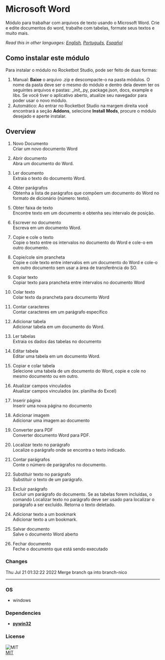 



# Microsoft Word
  
Módulo para trabalhar com arquivos de texto usando o Microsoft Word. Crie e edite documentos do word, trabalhe com tabelas, formate seus textos e muito mais.  

*Read this in other languages: [English](README.md), [Português](README.pr.md), [Español](README.es.md)*

## Como instalar este módulo
  
Para instalar o módulo no Rocketbot Studio, pode ser feito de duas formas:
1. Manual: __Baixe__ o arquivo .zip e descompacte-o na pasta módulos. O nome da pasta deve ser o mesmo do módulo e dentro dela devem ter os seguintes arquivos e pastas: \__init__.py, package.json, docs, example e libs. Se você tiver o aplicativo aberto, atualize seu navegador para poder usar o novo módulo.
2. Automático: Ao entrar no Rocketbot Studio na margem direita você encontrará a seção **Addons**, selecione **Install Mods**, procure o módulo desejado e aperte instalar.  


## Overview


1. Novo Documento  
Criar um novo documento Word

2. Abrir documento  
Abra um documento do Word.

3. Ler documento  
Extraia o texto do documento Word.

4. Obter parágrafos  
Obtenha a lista de parágrafos que compõem um documento do Word no formato de dicionário {número: texto}.

5. Obter faixa de texto  
Encontre texto em um documento e obtenha seu intervalo de posição.

6. Escrever no documento  
Escreva em um documento Word.

7. Copie e cole o texto  
Copie o texto entre os intervalos no documento do Word e cole-o em outro documento.

8. Copie/cole sim prancheta  
Copie e cole texto entre intervalos em um documento do Word e cole-o em outro documento sem usar a área de transferência do SO.

9. Copiar texto  
Copiar texto para prancheta entre intervalos no documento Word

10. Colar texto  
Colar texto da prancheta para documento Word

11. Contar caracteres  
Contar caracteres em um parágrafo específico

12. Adicionar tabela  
Adicionar tabela em um documento do Word.

13. Ler tabelas  
Extraia os dados das tabelas no documento

14. Editar tabela  
Editar uma tabela em um documento Word.

15. Copiar e colar tabela  
Selecione uma tabela de um documento do Word, copie e cole no mesmo documento ou em outro.

16. Atualizar campos vinculados  
Atualizar campos vinculados (ex. planilha do Excel)

17. Inserir página  
Inserir uma nova página no documento

18. Adicionar imagem  
Adicionar uma imagem ao documento

19. Converter para PDF  
Converter documento Word para PDF.

20. Localizar texto no parágrafo  
Localize o parágrafo onde se encontra o texto indicado.

21. Contar parágrafos  
Conte o número de parágrafos no documento.

22. Substituir texto no parágrafo  
Substituir o texto de um parágrafo.

23. Excluir parágrafo  
Excluir um parágrafo do documento. Se as tabelas forem incluídas, o comando Localizar texto no parágrafo deve ser usado para localizar o parágrafo a ser excluído. Retorna o texto deletado.

24. Adicionar texto a um bookmark  
Adicionar texto a um bookmark.

25. Salvar documento  
Salve o documento Word aberto

26. Fechar documento  
Feche o documento que está sendo executado  



### Changes
Thu Jul 21 01:32:22 2022  Merge branch qa into branch-nico

----
### OS

- windows

### Dependencies
- [**pywin32**](https://pypi.org/project/pywin32/)
### License
  
![MIT](https://camo.githubusercontent.com/107590fac8cbd65071396bb4d04040f76cde5bde/687474703a2f2f696d672e736869656c64732e696f2f3a6c6963656e73652d6d69742d626c75652e7376673f7374796c653d666c61742d737175617265)  
[MIT](http://opensource.org/licenses/mit-license.ph)